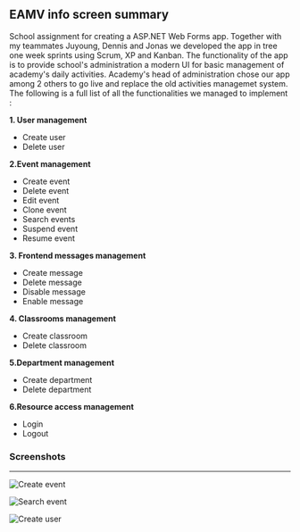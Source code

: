 ## EAMV info screen summary

School assignment for creating a ASP.NET Web Forms app. Together with my teammates Juyoung, Dennis and Jonas we developed the app 
in tree one week sprints using Scrum, XP and Kanban. The functionality of the app is to provide school's administration a modern UI for basic 
management of academy's daily activities.
Academy's head of administration chose our app among 2 others to go live 
and replace the old activities managemet system. 
The following is a full list of all the functionalities we managed to implement :

**1. User management**
- Create user
- Delete user

**2.Event management**
- Create event
- Delete event
- Edit event
- Clone event
- Search events
- Suspend event
- Resume event

**3. Frontend messages management**
- Create message
- Delete message
- Disable message
- Enable message

**4. Classrooms management**
- Create classroom
- Delete classroom

**5.Department management**
- Create department
- Delete department

**6.Resource access management**
- Login
- Logout



### Screenshots
---
![Create event](https://github.com/tsvetelintsonev/eamv-info-screen/blob/master/screenshots/create-event.png)



![Search event](https://github.com/tsvetelintsonev/eamv-info-screen/blob/master/screenshots/search-event.png)



![Create user](https://github.com/tsvetelintsonev/eamv-info-screen/blob/master/screenshots/create-user.png)
